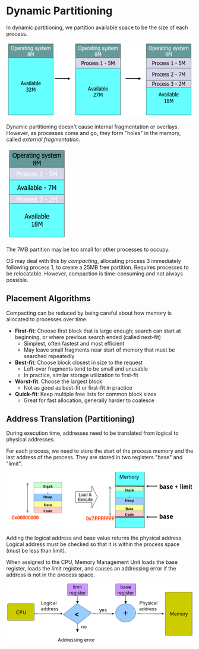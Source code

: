 # Dynamic Partitioning
In dynamic partitioning, we partition available space to be the size of each
process.

![dynamic-part](./pictures/dynamic-part.png)

Dynamic partitioning doesn't cause internal fragmentation or overlays. However,
as processes come and go, they form "holes" in the memory, called *external
fragmentation*.

![external-frag](./pictures/external-frag.png)

The 7MB partition may be too small for other processes to occupy.

OS may deal with this by *compacting*, allocating process 3 immediately
following process 1, to create a 25MB free partition. Requires processes to be
relocatable. However, compaction is time-consuming and not always possible.

## Placement Algorithms
Compacting can be reduced by being careful about how memory is allocated to
processes over time.

* **First-fit**: Choose first block that is large enough; search can start at
	beginning, or where previous search ended (called next-fit)
	* Simplest, often fastest and most efficient
	* May leave small fragments near start of memory that must be searched
	  repeatedly
* **Best-fit**: Choose block closest in size to the request
	* Left-over fragments tend to be small and unusable
	* In practice, similar storage utilization to first-fit
* **Worst-fit**: Choose the largest block
	* Not as good as best-fit or first-fit in practice
* **Quick-fit**: Keep multiple free lists for common block sizes
	* Great for fast allocation, generally harder to coalesce

## Address Translation (Partitioning)
During execution time, addresses need to be translated from logical to physical
addresses. 

For each process, we need to store the start of the process memory and the last
address of the process. They are stored in two registers "base" and "limit".

![address-base-limit](./pictures/address-base-limit.png)

Adding the logical address and base value returns the physical address. Logical
address must be checked so that it is within the process space (must be less
than limit).

When assigned to the CPU, Memory Management Unit loads the base register, loads
the limit register, and causes an addressing error if the address is not in the
process space.

![address-translate](./pictures/address-translate.png)
